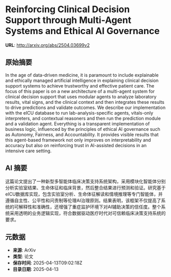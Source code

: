 # Reinforcing Clinical Decision Support through Multi-Agent Systems and Ethical AI Governance

**URL**: http://arxiv.org/abs/2504.03699v2

## 原始摘要

In the age of data-driven medicine, it is paramount to include explainable
and ethically managed artificial intelligence in explaining clinical decision
support systems to achieve trustworthy and effective patient care. The focus of
this paper is on a new architecture of a multi-agent system for clinical
decision support that uses modular agents to analyze laboratory results, vital
signs, and the clinical context and then integrates these results to drive
predictions and validate outcomes. We describe our implementation with the eICU
database to run lab-analysis-specific agents, vitals-only interpreters, and
contextual reasoners and then run the prediction module and a validation agent.
Everything is a transparent implementation of business logic, influenced by the
principles of ethical AI governance such as Autonomy, Fairness, and
Accountability. It provides visible results that this agent-based framework not
only improves on interpretability and accuracy but also on reinforcing trust in
AI-assisted decisions in an intensive care setting.


## AI 摘要

这篇论文提出了一种新型多智能体临床决策支持系统架构，采用模块化智能体分别分析实验室结果、生命体征和临床背景，然后整合结果进行预测和验证。研究基于eICU数据库实现，包含实验室分析、生命体征解读和情境推理等专门智能体，并遵循自主性、公平性和问责制等伦理AI治理原则。结果表明，该框架不仅提高了系统的可解释性和准确性，还增强了重症监护环境下对AI辅助决策的信任度。整个系统采用透明的业务逻辑实现，符合数据驱动医疗时代对可信赖临床决策支持系统的要求。

## 元数据

- **来源**: ArXiv
- **类型**: 论文
- **保存时间**: 2025-04-13T09:02:18Z
- **目录日期**: 2025-04-13
